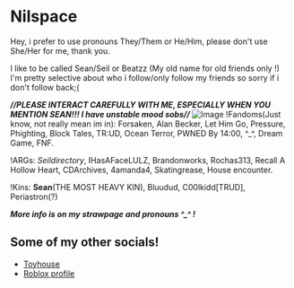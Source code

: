 # Nilspace
Hey, i prefer to use pronouns They/Them or He/Him, please don't use She/Her for me, thank you.

I like to be called Sean/Seil or Beatzz (My old name for old friends only !)  
I'm pretty selective about who i follow/only follow my friends so sorry if i don't follow back;(

***//PLEASE INTERACT CAREFULLY WITH ME, ESPECIALLY WHEN YOU MENTION SEAN!!! I have unstable mood sobs//***
![Image](https://github.com/user-attachments/assets/818ce37a-575b-4ef1-8263-ab0c303e305b)
!Fandoms(Just know, not really mean im in): Forsaken, Alan Becker, Let Him Go, Pressure, Phighting, Block Tales, TR:UD, Ocean Terror, PWNED By 14:00, ^_^, Dream Game, FNF.

!ARGs: *Seildirectory*, IHasAFaceLULZ, Brandonworks, Rochas313, Recall A Hollow Heart, CDArchives, 4amanda4, Skatingrease, House encounter.

!Kins: **Sean**(THE MOST HEAVY KIN), Bluudud, C00lkidd[TRUD], Periastron(?)

***More info is on my strawpage and pronouns ^_^ !***

## Some of my other socials!
- [Toyhouse](https://toyhou.se/Koshilly)
- [Roblox profile](https://www.roblox.com/users/3260878875/profile)
